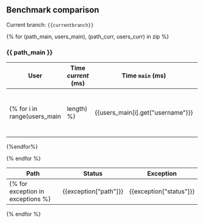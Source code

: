 ## Benchmark comparison

Current branch: `{{currentbranch}}`

{% for (path_main, users_main), (path_curr, users_curr) in zip %}
### {{ path_main }}

| User | Time _current_ (ms) | Time `main` (ms) | Ratio _current_/`main` | Size _current_ (Kb) | Size `main` (Kb) |
| -- | -- | -- | -- | -- | -- |
{% for i in range(users_main|length) %}| {{users_main[i].get("username")}} | {{users_curr[i].get('time')}} | {{users_main[i].get('time')}} | {% if (users_curr[i].get('time') / users_main[i].get('time')) > 2 %} :rage: {% endif %} {{ "%.2f"| format(users_curr[i].get('time') / users_main[i].get('time')) }} | {{users_curr[i].get('size')}} |{{users_main[i].get('size')}} |
{%endfor%}

{% endfor %}

| Path | Status | Exception |
| -- | -- | -- |
{% for exception in exceptions %}| {{exception["path"]}} | {{exception["status"]}} | {{exception["exception"] ~ " " ~ exception["detail"] ~ string}} |
{% endfor %}
